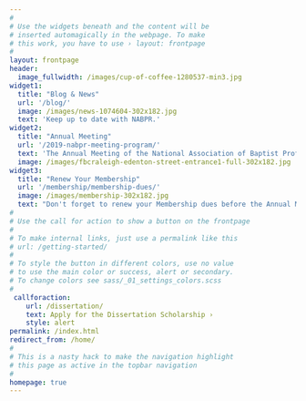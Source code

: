 ```yaml
---
#
# Use the widgets beneath and the content will be
# inserted automagically in the webpage. To make
# this work, you have to use › layout: frontpage
#
layout: frontpage
header:
  image_fullwidth: /images/cup-of-coffee-1280537-min3.jpg
widget1:
  title: "Blog & News"
  url: '/blog/'
  image: /images/news-1074604-302x182.jpg
  text: 'Keep up to date with NABPR.'
widget2:
  title: "Annual Meeting"
  url: '/2019-nabpr-meeting-program/'
  text: 'The Annual Meeting of the National Association of Baptist Professors of Religion will take place from May 20-22, 2019 at the First Baptist Church of Raleigh, NC.'
  image: /images/fbcraleigh-edenton-street-entrance1-full-302x182.jpg
widget3:
  title: "Renew Your Membership"
  url: '/membership/membership-dues/'
  image: /images/membership-302x182.jpg
  text: "Don't forget to renew your Membership dues before the Annual Meeting."
#
# Use the call for action to show a button on the frontpage
#
# To make internal links, just use a permalink like this
# url: /getting-started/
#
# To style the button in different colors, use no value
# to use the main color or success, alert or secondary.
# To change colors see sass/_01_settings_colors.scss
#
 callforaction:
    url: /dissertation/
    text: Apply for the Dissertation Scholarship ›
    style: alert
permalink: /index.html
redirect_from: /home/
#
# This is a nasty hack to make the navigation highlight
# this page as active in the topbar navigation
#
homepage: true
---
```

